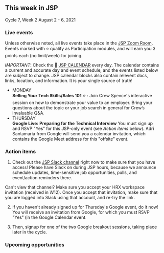 ## This week in JSP

Cycle 7, Week 2
August 2 - 6, 2021

### Live events

Unless otherwise noted, all live events take place in the [JSP Zoom Room](https://zoom.us/my/hrjsp). Events marked with :star: qualify as Participation modules, and will earn you 3 points each (no limit/week) for joining.

*IMPORTANT*: Check the :calendar: [JSP CALENDAR](http://mks.io/jspcalendar) every day. The calendar contains a current and accurate day and event schedule, and the events listed below are subject to change. JSP calendar blocks also contain relevent docs, links, location, and information. It is your single source of truth!

- MONDAY <br />
**Selling Your Tech Skills/Sales 101** :star: : Join Crew Spence's interactive session on how to demonstrate your value to an employer. Bring your questions about the topic or your job search in general for Crew’s invaluable Q&A.
- THURSDAY <br />
**Google Live: Preparing for the Technical Interview** You must sign up and RSVP "Yes" for this JSP-only event (see _Action items_ below). Adri Santamaria from Google will send you a calendar invitation, which contains the Google Meet address for this "offsite" event.

### Action items

1. Check out the [JSP Slack channel](https://hackreactorx.slack.com/archives/C01UR456F99) right now to make sure that you have access! Please have Slack on during JSP hours, because we announce schedule updates, time-sensitive job opportunities, polls, and event/action reminders there.

Can't view that channel? Make sure you accept your HRX workspace invitation (received in W12). Once you accept that invitation, make sure that you are logged into Slack using that account, and re-try the link.

2. If you haven't already signed up for Thursday's Google event, do it now! You will receive an invitation from Google, for which you must RSVP "Yes" (in the Google Calendar event.

3. Then, signup for one of the two Google breakout sessions, taking place later in the cycle.

### Upcoming opportunities

